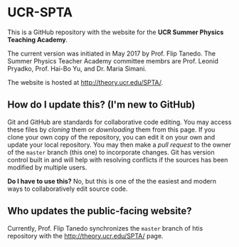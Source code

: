 # UCR-SPTA

This is a GitHub repository with the website for the **UCR Summer Physics Teaching Academy**. 

The current version was initiated in May 2017 by Prof. Flip Tanedo. The Summer Physics Teacher Academy committee membrs are Prof. Leonid Pryadko, Prof. Hai-Bo Yu, and Dr. Maria Simani.

The website is hosted at <a href="http://theory.ucr.edu/SPTA/">http://theory.ucr.edu/SPTA/</a>. 

## How do I update this? (I'm new to GitHub)

Git and GitHub are standards for collaborative code editing. You may access these files by *cloning* them or *downloading* them from this page. If you clone your own copy of the repository, you can edit it on your own and update your local repository. You may then make a *pull request* to the owner of the `master` branch (this one) to incorporate changes. Git has version control built in and will help with resolving conflicts if the sources has been modified by multiple users.

**Do I have to use this?** No, but this is one of the the easiest and modern ways to collaboratively edit source code. 

## Who updates the public-facing website?

Currently, Prof. Flip Tanedo synchronizes the `master` branch of htis repository with the <a href="http://theory.ucr.edu/SPTA/">http://theory.ucr.edu/SPTA/</a> page.
